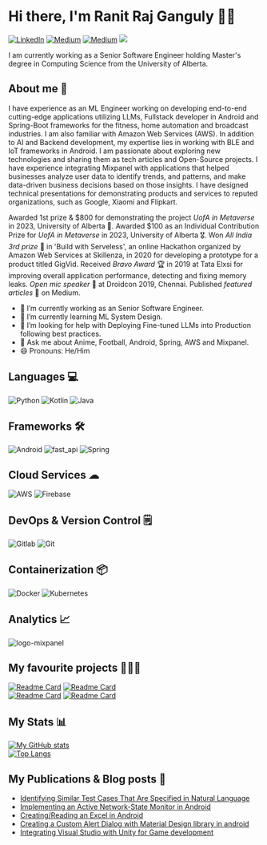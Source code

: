 # Hi there, I'm Ranit Raj Ganguly 👋🏼

[![LinkedIn](https://img.shields.io/badge/LinkedIn-blue?style=plastic&logo=linkedin&labelColor=blue)](https://www.linkedin.com/in/ranitrajganguly/)    [![Medium](https://img.shields.io/badge/Medium-black?style=plastic&logo=medium&labelColor=black)](https://medium.com/@ranitrajganguly/)  [![Medium](https://img.shields.io/badge/Gmail-white?style=plastic&logo=gmail&labelColor=white)](mailto:ranitrajganguly@gmail.com)     ![](https://komarev.com/ghpvc/?username=ranitraj&color=blue)

I am currently working as a Senior Software Engineer holding Master's degree in Computing Science from the University of Alberta.

## About me 🙂

I have experience as an ML Engineer working on developing end-to-end cutting-edge applications utilizing LLMs, Fullstack developer in Android and Spring-Boot frameworks for the fitness, home automation and broadcast industries. I am also familiar with Amazon Web Services (AWS). In addition to AI and Backend development, my expertise lies in working with BLE and IoT frameworks in Android. I am passionate about exploring new technologies and sharing them as tech articles and Open-Source projects.
I have experience integrating Mixpanel with applications that helped businesses analyze user data to identify trends, and patterns, and make data-driven business decisions based on those insights.
I have designed technical presentations for demonstrating products and services to reputed organizations, such as Google, Xiaomi and Flipkart.

Awarded 1st prize & $800 for demonstrating the project *UofA in Metaverse* in 2023, University of Alberta 🥇. Awarded $100 as an Individual Contribution Prize for *UofA in Metaverse* in 2023, University of Alberta 🎖. Won *All India 3rd prize* 🥉 in 'Build with Serveless', an online Hackathon organized by Amazon Web Services at Skillenza, in 2020 for developing a prototype for a product titled GigVid. Received *Bravo Award* 🏆 in 2019 at Tata Elxsi for improving overall application performance, detecting and fixing memory leaks. *Open mic speaker* 🎤 at Droidcon 2019, Chennai. Published *featured articles* 📄 on Medium.


- 🔭 I’m currently working as an Senior Software Engineer.
- 🌱 I’m currently learning ML System Design.
- 🤔 I’m looking for help with Deploying Fine-tuned LLMs into Production following best practices.
- 💬 Ask me about Anime, Football, Android, Spring, AWS and Mixpanel.
- 😄 Pronouns: He/Him

## Languages 💻
![Python](https://img.icons8.com/?size=48&id=13441&format=png&color=000000) ![Kotlin](https://img.icons8.com/color/48/000000/kotlin.png) ![Java](https://img.icons8.com/color/48/000000/java-coffee-cup-logo--v1.png) 

## Frameworks 🛠
![Android](https://img.icons8.com/color/48/000000/android-studio--v3.png) ![fast_api](https://github.com/ranitraj/ranitraj/assets/15179100/1f299b27-f163-4ed7-9264-db5bc8ef375b) ![Spring](https://user-images.githubusercontent.com/15179100/226479786-63499866-b853-478c-91a6-a020dc5d0ede.png) 

## Cloud Services ☁
![AWS](https://user-images.githubusercontent.com/15179100/226479778-f889a085-bef4-4e65-990b-a07cc84a9903.png) ![Firebase](https://user-images.githubusercontent.com/15179100/226479783-721c46be-5e66-471c-baf5-1a9f9eb51370.png)

## DevOps & Version Control 🗒️
![Gitlab](https://img.icons8.com/?size=48&id=34886&format=png&color=000000) ![Git](https://img.icons8.com/color/48/000000/git.png) 

## Containerization 📦
![Docker](https://img.icons8.com/?size=48&id=cdYUlRaag9G9&format=png&color=000000) ![Kubernetes](https://img.icons8.com/?size=48&id=cvzmaEA4kC0o&format=png&color=000000)

## Analytics 📈
![logo-mixpanel](https://github.com/ranitraj/ranitraj/assets/15179100/2e10b889-b9bd-4ce7-b325-5d51646ebf44) 


## My favourite projects 👨🏻‍💻
[![Readme Card](https://github-readme-stats.vercel.app/api/pin/?username=ranitraj&repo=InstaLens&theme=dracula)](https://github.com/ranitraj/instaLens) [![Readme Card](https://github-readme-stats.vercel.app/api/pin/?username=ranitraj&repo=MqttClient&theme=dracula)](https://github.com/ranitraj/ranitraj)
<br>
[![Readme Card](https://github-readme-stats.vercel.app/api/pin/?username=ranitraj&repo=ContactsEntrepot&theme=dracula)](https://github.com/ranitraj/ranitraj) [![Readme Card](https://github-readme-stats.vercel.app/api/pin/?username=ranitraj&repo=ActiveNetworkStateObserver&theme=dracula)](https://github.com/ranitraj/ranitraj)


## My Stats 📊
[![My GitHub stats](https://github-readme-stats.vercel.app/api?username=ranitraj&show_icons=true&theme=dracula)](https://github.com/ranitraj/ranitraj)
<br>
[![Top Langs](https://github-readme-stats.vercel.app/api/top-langs/?username=ranitraj&layout=compact&theme=dracula)](https://github.com/ranitraj/ranitraj) 


## My Publications & Blog posts 📰
- [Identifying Similar Test Cases That Are Specified in Natural Language](https://hal.science/hal-03911555/document)
- [Implementing an Active Network-State Monitor in Android](https://medium.com/geekculture/implementing-an-active-network-state-monitor-in-android-dbbc24cf2bc5)
- [Creating/Reading an Excel in Android](https://medium.com/geekculture/creating-an-excel-in-android-cd9c22198619)
- [Creating a Custom Alert Dialog with Material Design library in android](https://medium.com/android-dev-hacks/creating-a-custom-alert-dialog-with-material-design-library-in-android-f382bb23a6a8)
- [Integrating Visual Studio with Unity for Game development](https://medium.com/nerd-for-tech/integrating-visual-studio-with-unity-for-game-development-282bb2f5b365)
